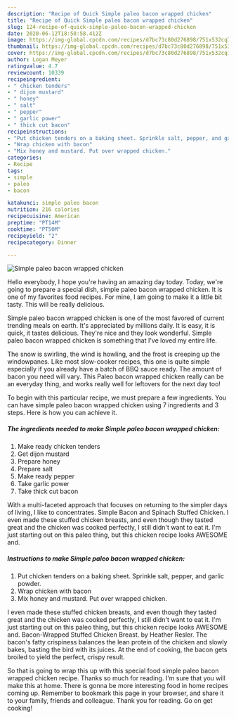 ```yaml
---
description: "Recipe of Quick Simple paleo bacon wrapped chicken"
title: "Recipe of Quick Simple paleo bacon wrapped chicken"
slug: 124-recipe-of-quick-simple-paleo-bacon-wrapped-chicken
date: 2020-06-12T18:58:58.412Z
image: https://img-global.cpcdn.com/recipes/d7bc73c80d276898/751x532cq70/simple-paleo-bacon-wrapped-chicken-recipe-main-photo.jpg
thumbnail: https://img-global.cpcdn.com/recipes/d7bc73c80d276898/751x532cq70/simple-paleo-bacon-wrapped-chicken-recipe-main-photo.jpg
cover: https://img-global.cpcdn.com/recipes/d7bc73c80d276898/751x532cq70/simple-paleo-bacon-wrapped-chicken-recipe-main-photo.jpg
author: Logan Meyer
ratingvalue: 4.7
reviewcount: 10339
recipeingredient:
- " chicken tenders"
- " dijon mustard"
- " honey"
- " salt"
- " pepper"
- " garlic power"
- " thick cut bacon"
recipeinstructions:
- "Put chicken tenders on a baking sheet. Sprinkle salt, pepper, and garlic powder."
- "Wrap chicken with bacon"
- "Mix honey and mustard. Put over wrapped chicken."
categories:
- Recipe
tags:
- simple
- paleo
- bacon

katakunci: simple paleo bacon 
nutrition: 216 calories
recipecuisine: American
preptime: "PT14M"
cooktime: "PT50M"
recipeyield: "2"
recipecategory: Dinner

---
```



![Simple paleo bacon wrapped chicken](https://img-global.cpcdn.com/recipes/d7bc73c80d276898/751x532cq70/simple-paleo-bacon-wrapped-chicken-recipe-main-photo.jpg)

Hello everybody, I hope you're having an amazing day today. Today, we're going to prepare a special dish, simple paleo bacon wrapped chicken. It is one of my favorites food recipes. For mine, I am going to make it a little bit tasty. This will be really delicious.

Simple paleo bacon wrapped chicken is one of the most favored of current trending meals on earth. It's appreciated by millions daily. It is easy, it is quick, it tastes delicious. They're nice and they look wonderful. Simple paleo bacon wrapped chicken is something that I've loved my entire life.

The snow is swirling, the wind is howling, and the frost is creeping up the windowpanes. Like most slow-cooker recipes, this one is quite simple especially if you already have a batch of BBQ sauce ready. The amount of bacon you need will vary. This Paleo bacon wrapped chicken really can be an everyday thing, and works really well for leftovers for the next day too!


To begin with this particular recipe, we must prepare a few ingredients. You can have simple paleo bacon wrapped chicken using 7 ingredients and 3 steps. Here is how you can achieve it.

<!--inarticleads1-->

##### The ingredients needed to make Simple paleo bacon wrapped chicken:

1. Make ready  chicken tenders
1. Get  dijon mustard
1. Prepare  honey
1. Prepare  salt
1. Make ready  pepper
1. Take  garlic power
1. Take  thick cut bacon


With a multi-faceted approach that focuses on returning to the simpler days of living, I like to concentrates. Simple Bacon and Spinach Stuffed Chicken. I even made these stuffed chicken breasts, and even though they tasted great and the chicken was cooked perfectly, I still didn&#39;t want to eat it. I&#39;m just starting out on this paleo thing, but this chicken recipe looks AWESOME and. 

<!--inarticleads2-->

##### Instructions to make Simple paleo bacon wrapped chicken:

1. Put chicken tenders on a baking sheet. Sprinkle salt, pepper, and garlic powder.
1. Wrap chicken with bacon
1. Mix honey and mustard. Put over wrapped chicken.


I even made these stuffed chicken breasts, and even though they tasted great and the chicken was cooked perfectly, I still didn&#39;t want to eat it. I&#39;m just starting out on this paleo thing, but this chicken recipe looks AWESOME and. Bacon-Wrapped Stuffed Chicken Breast. by Heather Resler. The bacon&#39;s fatty crispiness balances the lean protein of the chicken and slowly bakes, basting the bird with its juices. At the end of cooking, the bacon gets broiled to yield the perfect, crispy result. 

So that is going to wrap this up with this special food simple paleo bacon wrapped chicken recipe. Thanks so much for reading. I'm sure that you will make this at home. There is gonna be more interesting food in home recipes coming up. Remember to bookmark this page in your browser, and share it to your family, friends and colleague. Thank you for reading. Go on get cooking!
